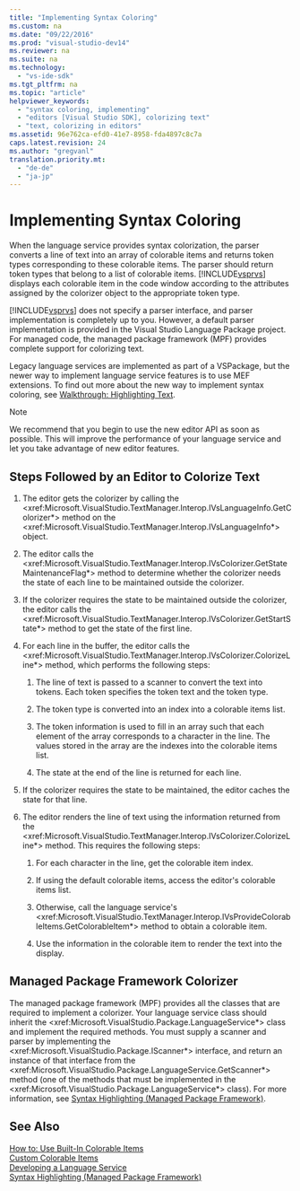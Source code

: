 ```yaml
---
title: "Implementing Syntax Coloring"
ms.custom: na
ms.date: "09/22/2016"
ms.prod: "visual-studio-dev14"
ms.reviewer: na
ms.suite: na
ms.technology: 
  - "vs-ide-sdk"
ms.tgt_pltfrm: na
ms.topic: "article"
helpviewer_keywords: 
  - "syntax coloring, implementing"
  - "editors [Visual Studio SDK], colorizing text"
  - "text, colorizing in editors"
ms.assetid: 96e762ca-efd0-41e7-8958-fda4897c8c7a
caps.latest.revision: 24
ms.author: "gregvanl"
translation.priority.mt: 
  - "de-de"
  - "ja-jp"
---
```

# Implementing Syntax Coloring
When the language service provides syntax colorization, the parser converts a line of text into an array of colorable items and returns token types corresponding to these colorable items. The parser should return token types that belong to a list of colorable items. [!INCLUDE[vsprvs](../vs140/includes/vsprvs_md.md)] displays each colorable item in the code window according to the attributes assigned by the colorizer object to the appropriate token type.  
  
 [!INCLUDE[vsprvs](../vs140/includes/vsprvs_md.md)] does not specify a parser interface, and parser implementation is completely up to you. However, a default parser implementation is provided in the Visual Studio Language Package project. For managed code, the managed package framework (MPF) provides complete support for colorizing text.  
  
 Legacy language services are implemented as part of a VSPackage, but the newer way to implement language service features is to use MEF extensions. To find out more about the new way to implement syntax coloring, see [Walkthrough: Highlighting Text](../vs140/walkthrough--highlighting-text.md).  
  
> [!NOTE]
>  We recommend that you begin to use the new editor API as soon as possible. This will improve the performance of your language service and let you take advantage of new editor features.  
  
## Steps Followed by an Editor to Colorize Text  
  
1.  The editor gets the colorizer by calling the \<xref:Microsoft.VisualStudio.TextManager.Interop.IVsLanguageInfo.GetColorizer*> method on the \<xref:Microsoft.VisualStudio.TextManager.Interop.IVsLanguageInfo*> object.  
  
2.  The editor calls the \<xref:Microsoft.VisualStudio.TextManager.Interop.IVsColorizer.GetStateMaintenanceFlag*> method to determine whether the colorizer needs the state of each line to be maintained outside the colorizer.  
  
3.  If the colorizer requires the state to be maintained outside the colorizer, the editor calls the \<xref:Microsoft.VisualStudio.TextManager.Interop.IVsColorizer.GetStartState*> method to get the state of the first line.  
  
4.  For each line in the buffer, the editor calls the \<xref:Microsoft.VisualStudio.TextManager.Interop.IVsColorizer.ColorizeLine*> method, which performs the following steps:  
  
    1.  The line of text is passed to a scanner to convert the text into tokens. Each token specifies the token text and the token type.  
  
    2.  The token type is converted into an index into a colorable items list.  
  
    3.  The token information is used to fill in an array such that each element of the array corresponds to a character in the line. The values stored in the array are the indexes into the colorable items list.  
  
    4.  The state at the end of the line is returned for each line.  
  
5.  If the colorizer requires the state to be maintained, the editor caches the state for that line.  
  
6.  The editor renders the line of text using the information returned from the \<xref:Microsoft.VisualStudio.TextManager.Interop.IVsColorizer.ColorizeLine*> method. This requires the following steps:  
  
    1.  For each character in the line, get the colorable item index.  
  
    2.  If using the default colorable items, access the editor's colorable items list.  
  
    3.  Otherwise, call the language service's \<xref:Microsoft.VisualStudio.TextManager.Interop.IVsProvideColorableItems.GetColorableItem*> method to obtain a colorable item.  
  
    4.  Use the information in the colorable item to render the text into the display.  
  
## Managed Package Framework Colorizer  
 The managed package framework (MPF) provides all the classes that are required to implement a colorizer. Your language service class should inherit the \<xref:Microsoft.VisualStudio.Package.LanguageService*> class and implement the required methods. You must supply a scanner and parser by implementing the \<xref:Microsoft.VisualStudio.Package.IScanner*> interface, and return an instance of that interface from the \<xref:Microsoft.VisualStudio.Package.LanguageService.GetScanner*> method (one of the methods that must be implemented in the \<xref:Microsoft.VisualStudio.Package.LanguageService*> class). For more information, see [Syntax Highlighting (Managed Package Framework)](../vs140/syntax-colorizing-in-a-legacy-language-service.md).  
  
## See Also  
 [How to: Use Built-In Colorable Items](../vs140/how-to--use-built-in-colorable-items.md)   
 [Custom Colorable Items](../vs140/custom-colorable-items.md)   
 [Developing a Language Service](../vs140/developing-a-legacy-language-service.md)   
 [Syntax Highlighting (Managed Package Framework)](../vs140/syntax-colorizing-in-a-legacy-language-service.md)